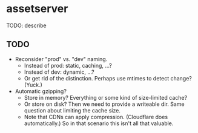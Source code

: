# assetserver

TODO: describe

## TODO

* Reconsider "prod" vs. "dev" naming.
  - Instead of prod: static, caching, ...?
  - Instead of dev: dynamic, ...?
  - Or get rid of the distinction. Perhaps use mtimes to detect change? (Yuck.)
* Automatic gzipping?
  - Store in memory? Everything or some kind of size-limited cache?
  - Or store on disk? Then we need to provide a writeable dir. Same question
    about limiting the cache size.
  - Note that CDNs can apply compression. (Cloudflare does automatically.) So in
    that scenario this isn't all that valuable.
